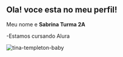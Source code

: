 ## Ola! voce esta no meu perfil!

Meu nome e **Sabrina Turma 2A**

-Estamos cursando Alura

![tina-templeton-baby](https://github.com/IFTecLDB22/IFTecLDB22/assets/172287573/62b4ac8f-48bb-4d24-a196-9004d615a3ec)

